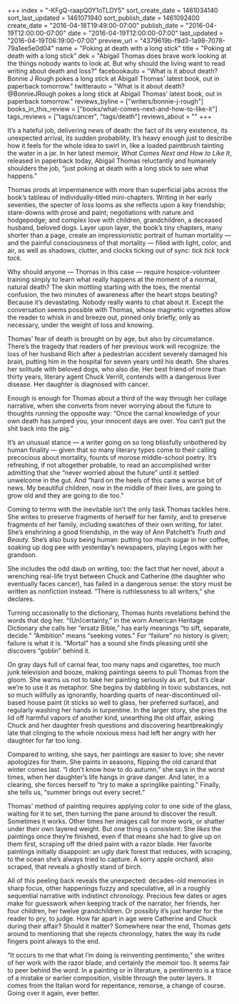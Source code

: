 +++
index = "-KFgQ-raapQ0Y1oTLDY5"
sort_create_date = 1461034140
sort_last_updated = 1461071940
sort_publish_date = 1461092400
create_date = "2016-04-18T19:49:00-07:00"
publish_date = "2016-04-19T12:00:00-07:00"
date = "2016-04-19T12:00:00-07:00"
last_updated = "2016-04-19T06:19:00-07:00"
preview_url = "4379619b-f9d3-1a98-7078-79a1ee5e0d04"
name = "Poking at death with a long stick"
title = "Poking at death with a long stick"
dek = "Abigail Thomas does brave work looking at the things nobody wants to look at. But why should the living want to read writing about death and loss?"
facebookauto = "What is it about death? Bonnie J Rough pokes a long stick at Abigail Thomas' latest book, out in paperback tomorrow."
twitterauto = "What is it about death? @BonnieJRough pokes a long stick at Abigail Thomas' latest book, out in paperback tomorrow."
reviews_byline = ["writers/bonnie-j-rough"]
books_in_this_review = ["books/what-comes-next-and-how-to-like-it"]
tags_reviews = ["tags/cancer", "tags/death"]
reviews_about = ""
+++

It’s a hateful job, delivering news of death: the fact of its very existence, its unexpected arrival, its sudden probability. It’s heavy enough just to describe how it feels for the whole idea to swirl in, like a loaded paintbrush tainting the water in a jar. In her latest memoir, _What Comes Next and How to_ _Like It_, released in paperback today, Abigail Thomas reluctantly and humanely shoulders the job, “just poking at death with a long stick to see what happens.” 

Thomas prods at impermanence with more than superficial jabs across the book’s tableau of individually-titled mini-chapters. Writing in her early seventies, the specter of loss looms as she reflects upon a key friendship; stare-downs with prose and paint; negotiations with nature and hodgepodge; and complex love with children, grandchildren, a deceased husband, beloved dogs. Layer upon layer, the book’s tiny chapters, many shorter than a page, create an impressionistic portrait of human mortality &mdash; and the painful consciousness of that mortality &mdash; filled with light, color, and air, as well as shadows, clutter, and clocks ticking out of sync: _tick tick tock tock._ 

Why should anyone &mdash; Thomas in this case &mdash; require hospice-volunteer training simply to learn what really happens at the moment of a normal, natural death? The skin mottling starting with the toes, the mental confusion, the two minutes of awareness after the heart stops beating? Because it’s devastating. Nobody really wants to chat about it.  Except the conversation seems possible with Thomas, whose magnetic vignettes allow the reader to whisk in and breeze out, pinned only briefly, only as necessary, under the weight of loss and knowing.  

Thomas’ fear of death is brought on by age, but also by circumstance. There’s the tragedy that readers of her previous work will recognize: the loss of her husband Rich after a pedestrian accident severely damaged his brain, putting him in the hospital for seven years until his death. She shares her solitude with beloved dogs, who also die. Her best friend of more than thirty years, literary agent Chuck Verrill, contends with a dangerous liver disease. Her daughter is diagnosed with cancer. 

Enough is enough for Thomas about a third of the way through her collage narrative, when she converts from never worrying about the future to thoughts running the opposite way: “Once the carnal knowledge of your own death has jumped you, your innocent days are over. You can’t put the shit back into the pig.” 

It’s an unusual stance &mdash; a writer going on so long blissfully unbothered by human finality &mdash; given that so many literary types come to their calling precocious about mortality, founts of morose middle-school poetry. It’s refreshing, if not altogether probable, to read an accomplished writer admitting that she “never worried about the future” until it settled unwelcome in the gut. And “hard on the heels of this came a worse bit of news. My beautiful children, now in the middle of their lives, are going to grow old and they are going to die too.”

Coming to terms with the inevitable isn’t the only task Thomas tackles here. She writes to preserve fragments of herself for her family, and to preserve fragments of her family, including swatches of their own writing, for later. She’s enshrining a good friendship, in the way of Ann Patchett’s _Truth and Beauty._ She’s also busy being human: putting too much sugar in her coffee, soaking up dog pee with yesterday’s newspapers, playing Legos with her grandson. 

She includes the odd daub on writing, too: the fact that her novel, about a wrenching real-life tryst between Chuck and Catherine (the daughter who eventually faces cancer), has failed in a dangerous sense: the story must be written as nonfiction instead. “There is ruthlessness to all writers,” she declares. 

Turning occasionally to the dictionary, Thomas hunts revelations behind the words that dog her. “(Un)certainty,” in the worn American Heritage Dictionary she calls her “ersatz Bible,” has early meanings “to sift, separate, decide.” “Ambition” means “seeking votes.”  For “failure” no history is given; failure is what it is. “Mortal” has a sound she finds pleasing until she discovers “goblin” behind it. 

On gray days full of carnal fear, too many naps and cigarettes, too much junk television and booze, making paintings seems to pull Thomas from the gloom. She warns us not to take her painting seriously as art, but it’s clear we’re to use it as metaphor. She begins by dabbling in toxic substances, not so much willfully as ignorantly, hoarding quarts of near-discontinued oil-based house paint (it sticks so well to glass, her preferred surface), and regularly washing her hands in turpentine. In the larger story, she pries the lid off harmful vapors of another kind, unearthing the old affair, asking Chuck and her daughter fresh questions and discovering heartbreakingly late that clinging to the whole noxious mess had left her angry with her daughter for far too long. 

Compared to writing, she says, her paintings are easier to love; she never apologizes for them. She paints in seasons, flipping the old canard that winter comes last. “I don’t know how to do autumn,” she says in the worst times, when her daughter’s life hangs in grave danger. And later, in a clearing, she forces herself to “try to make a springlike painting.” Finally, she tells us, “summer brings out every secret.” 

Thomas’ method of painting requires applying color to one side of the glass, waiting for it to set, then turning the pane around to discover the result. Sometimes it works. Other times her images call for more work, or shatter under their own layered weight. But one thing is consistent: She _likes_ the paintings once they’re finished, even if that means she had to give up on them first, scraping off the dried paint with a razor blade. Her favorite paintings initially disappoint: an ugly dark forest that reduces, with scraping, to the ocean she’s always tried to capture. A sorry apple orchard, also scraped, that reveals a ghostly stand of birch. 

All of this peeling back reveals the unexpected: decades-old memories in sharp focus, other happenings fuzzy and speculative, all in a roughly sequential narrative with indistinct chronology. Precious few dates or ages make for guesswork when keeping track of the narrator, her friends, her four children, her twelve grandchildren. Or possibly it’s just harder for the reader to pry, to judge. How far apart in age were Catherine and Chuck during their affair? Should it matter? Somewhere near the end, Thomas gets around to mentioning that she rejects chronology, hates the way its rude fingers point always to the end. 

“It occurs to me that what I’m doing is reinventing pentimento,” she writes of her work with the razor blade, and certainly the memoir too. It seems fair to peer behind the word. In a painting or in literature, a pentimento is a trace of a mistake or earlier composition, visible through the outer layers. It comes from the Italian word for repentance, remorse, a change of course. Going over it again, ever better. 